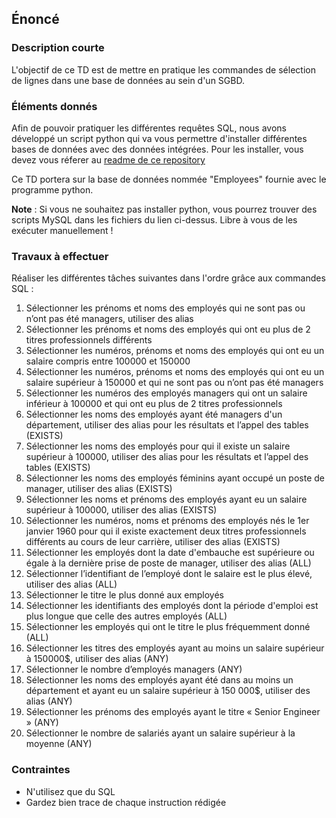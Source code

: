 ## Énoncé

### Description courte

L'objectif de ce TD est de mettre en pratique les commandes de sélection de lignes dans une base de données au sein d'un SGBD.

### Éléments donnés 

Afin de pouvoir pratiquer les différentes requêtes SQL, nous avons développé un script python qui va vous permettre d'installer différentes bases de données avec des données intégrées. Pour les installer, vous devez vous réferer au <a href="https://github.com/Microleadoff/database-installer-py" title="repository du code python d'installation des bases de données" target="_blank">readme de ce repository</a>

Ce TD portera sur la base de données nommée "Employees" fournie avec le programme python.

**Note** : Si vous ne souhaitez pas installer python, vous pourrez trouver des scripts MySQL dans les fichiers du lien ci-dessus. Libre à vous de les exécuter manuellement !

### Travaux à effectuer

Réaliser les différentes tâches suivantes dans l'ordre grâce aux commandes SQL :

1. Sélectionner les prénoms et noms des employés qui ne sont pas ou n’ont pas été managers, utiliser des alias 
2. Sélectionner les prénoms et noms  des employés qui ont eu plus de 2 titres professionnels différents
3. Sélectionner les numéros, prénoms et noms des employés qui ont eu un salaire compris entre 100000 et 150000
4. Sélectionner les numéros, prénoms et noms des employés qui ont eu un salaire supérieur à 150000 et qui ne sont pas  ou n’ont pas été managers 
5. Sélectionner les numéros des employés managers qui ont un salaire inférieur à 100000 et qui ont eu plus de 2 titres professionnels 
6. Sélectionner les noms des employés ayant été managers d'un département, utiliser des alias pour les résultats et l’appel des tables (EXISTS)
7. Sélectionner les noms des employés pour qui il existe un salaire supérieur à 100000, utiliser des alias pour les résultats et l’appel des tables (EXISTS)
8. Sélectionner les noms des employés féminins ayant occupé un poste de manager, utiliser des alias (EXISTS)
9. Sélectionner les noms et prénoms des employés ayant eu un salaire supérieur à 100000, utiliser des alias (EXISTS)
10. Sélectionner les numéros, noms et prénoms des employés nés le 1er janvier 1960 pour qui il existe exactement deux titres professionnels différents au cours de leur carrière, utiliser des alias (EXISTS)
11. Sélectionner les employés dont la date d'embauche est supérieure ou égale à la dernière prise de poste de manager, utiliser des alias (ALL)
12. Sélectionner l’identifiant de l’employé dont le salaire est le plus élevé, utiliser des alias (ALL)
13. Sélectionner le titre le plus donné aux employés
14. Sélectionner les identifiants des employés dont la période d'emploi est plus longue que celle des autres employés (ALL)
15. Sélectionner les employés qui ont le titre le plus fréquemment donné (ALL)
16. Sélectionner les titres des employés ayant au moins un salaire supérieur à 150000$, utiliser des alias (ANY)
17. Sélectionner le nombre d’employés managers (ANY)
18. Sélectionner les noms des employés ayant été dans au moins un département et ayant eu un salaire supérieur à 150 000$, utiliser des alias (ANY)
19. Sélectionner les prénoms des employés ayant le titre « Senior Engineer » (ANY)
20. Sélectionner le nombre de salariés ayant un salaire supérieur à la moyenne (ANY)


### Contraintes

- N'utilisez que du SQL
- Gardez bien trace de chaque instruction rédigée